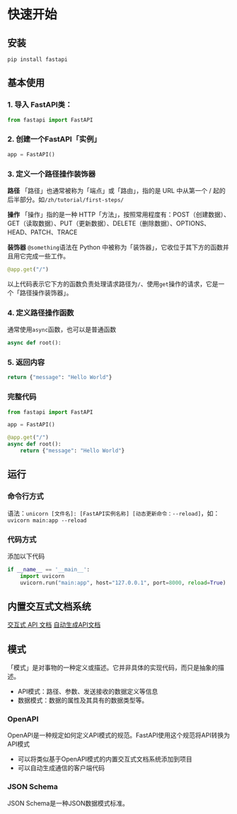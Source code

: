 # 快速开始



## 安装
`pip install fastapi`



## 基本使用



### 1. 导入 FastAPI类：
```python
from fastapi import FastAPI
```



### 2. 创建一个FastAPI「实例」
```python
app = FastAPI()
```



### 3. 定义一个路径操作装饰器
**路径**
「路径」也通常被称为「端点」或「路由」，指的是 URL 中从第一个 / 起的后半部分。如`/zh/tutorial/first-steps/`



**操作**
「操作」指的是一种 HTTP「方法」，按照常用程度有：POST（创建数据）、GET（读取数据）、PUT（更新数据）、DELETE（删除数据）、OPTIONS、HEAD、PATCH、TRACE



**装饰器**
`@something`语法在 Python 中被称为「装饰器」，它收位于其下方的函数并且用它完成一些工作。



```python
@app.get("/")
```
以上代码表示它下方的函数负责处理请求路径为`/`、使用`get`操作的请求，它是一个「路径操作装饰器」。



### 4. 定义路径操作函数
通常使用`async`函数，也可以是普通函数
```python
async def root():
```



### 5. 返回内容
```python
return {"message": "Hello World"}
```



### 完整代码
```python
from fastapi import FastAPI

app = FastAPI()

@app.get("/")
async def root():
    return {"message": "Hello World"}
```



## 运行



### 命令行方式
语法：`unicorn [文件名]: [FastAPI实例名称] [动态更新命令：--reload]`，如：`uvicorn main:app --reload`



### 代码方式
添加以下代码
```python
if __name__ == '__main__':
    import uvicorn
    uvicorn.run("main:app", host="127.0.0.1", port=8000, reload=True)
```



## 内置交互式文档系统
[交互式 API 文档](http://127.0.0.1:8000/docs)
[自动生成API文档](http://127.0.0.1:8000/redoc)



## 模式
「模式」是对事物的一种定义或描述。它并非具体的实现代码，而只是抽象的描述。
- API模式：路径、参数、发送接收的数据定义等信息
- 数据模式：数据的属性及其具有的数据类型等。



### OpenAPI
OpenAPI是一种规定如何定义API模式的规范。FastAPI使用这个规范将API转换为API模式
- 可以将类似基于OpenAPI模式的内置交互式文档系统添加到项目
- 可以自动生成通信的客户端代码



### JSON Schema
JSON Schema是一种JSON数据模式标准。